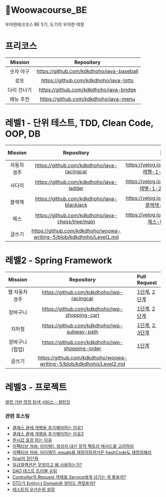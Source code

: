 # 🚀Woowacourse_BE

우아한테크코스 BE 5기, 도기의 우아한 여정

# 프리코스

| Mission |                Repository                 |
|:-------:|:-----------------------------------------:|
|  숫자 야구  | https://github.com/kdkdhoho/java-baseball |
|   로또    |  https://github.com/kdkdhoho/java-lotto   |
| 다리 건너기  |  https://github.com/kdkdhoho/java-bridge  |
|  메뉴 추천  |   https://github.com/kdkdhoho/java-menu   |

# 레벨1 - 단위 테스트, TDD, Clean Code, OOP, DB

| Mission |                             Repository                              |                      회고록                       | Pull Request                                                                                                                 |
|:-------:|:-------------------------------------------------------------------:|:----------------------------------------------:|:-----------------------------------------------------------------------------------------------------------------------------|
| 자동차 경주  |             https://github.com/kdkdhoho/java-racingcar              |  https://velog.io/@donghokim1998/레벨-1-1주차-회고록  | [1단계](https://github.com/woowacourse/java-racingcar/pull/506), [2단계](https://github.com/woowacourse/java-racingcar/pull/577) |
|   사다리   |               https://github.com/kdkdhoho/java-ladder               | https://velog.io/@donghokim1998/레벨-1-2-3주차-회고록 | [1단계](https://github.com/woowacourse/java-ladder/pull/57), [2단계](https://github.com/woowacourse/java-ladder/pull/179)        |
|   블랙잭   |             https://github.com/kdkdhoho/java-blackjack              |   https://velog.io/@donghokim1998/블랙잭-미션-회고록   | [1단계](https://github.com/woowacourse/java-blackjack/pull/475), [2단계](https://github.com/woowacourse/java-blackjack/pull/523) |
|   체스    |          https://github.com/kdkdhoho/java-chess/tree/main           |   https://velog.io/@donghokim1998/체스-미션-회고록    | [1, 2단계](https://github.com/woowacourse/java-chess/pull/512), [3, 4단계](https://github.com/woowacourse/java-chess/pull/551)   |
|   글쓰기   | https://github.com/kdkdhoho/woowa-writing-5/blob/kdkdhoho/Level1.md |                                                |                                                                                                                              |

# 레벨2 - Spring Framework

| Mission  |                             Repository                              | Pull Request                                                                                                                       |
|:--------:|:-------------------------------------------------------------------:|:-----------------------------------------------------------------------------------------------------------------------------------|
| 웹 자동차 경주 |              https://github.com/kdkdhoho/jwp-racingcar              | [1단계](https://github.com/woowacourse/jwp-racingcar/pull/27), [2단계](https://github.com/woowacourse/jwp-racingcar/pull/104)          |
|   장바구니   |            https://github.com/kdkdhoho/jwp-shopping-cart            | [1단계](https://github.com/woowacourse/jwp-shopping-cart/pull/197), [2단계](https://github.com/woowacourse/jwp-shopping-cart/pull/288) |
|   지하철    |             https://github.com/kdkdhoho/jwp-subway-path             | [1단계](https://github.com/woowacourse/jwp-subway-path/pull/84), [2, 3단계](https://github.com/woowacourse/jwp-subway-path/pull/175)   |
| 장바구니(협업) |           https://github.com/kdkdhoho/jwp-shopping-order            | [1단계](https://github.com/woowacourse/jwp-shopping-order/pull/82)                                                                   |
|   글쓰기    | https://github.com/kdkdhoho/woowa-writing-5/blob/kdkdhoho/Level2.md |                                                                                                                                    |

# 레벨3 - 프로젝트

[셀럽 기반 맛집 탐색 서비스 - 셀럽잇](https://github.com/woowacourse-teams/2023-celuveat.git)

### 관련 포스팅

- [클래스 끝에 개행을 추가해야하는 이유1](https://velog.io/@doondoony/posix-eol)
- [클래스 끝에 개행을 추가해야하는 이유2](https://seongwon.dev/Git/20220303-%ED%8C%8C%EC%9D%BC%EC%9D%98_%EB%A7%88%EC%A7%80%EB%A7%89_%EA%B0%9C%ED%96%89/)
- [원시값 포장 하는 이유](https://tecoble.techcourse.co.kr/post/2020-05-29-wrap-primitive-type/)
- [이펙티브 자바: 아이템1. 생성자 대신 정적 팩토리 메서드를 고려하라](https://sun-22.tistory.com/84)
- [이펙티브 자바: 아이템11. equals를 재정의하려거든 hashCode도 재정의해라](https://github.com/woowacourse-study/2022-effective-java/blob/main/03%EC%9E%A5/%EC%95%84%EC%9D%B4%ED%85%9C_11/equals%EB%A5%BC_%EC%9E%AC%EC%A0%95%EC%9D%98%ED%95%98%EB%A0%A4%EA%B1%B0%EB%93%A0_hashCode%EB%8F%84_%EC%9E%AC%EC%A0%95%EC%9D%98%ED%95%98%EB%9D%BC.md)
- [final의 장단점](https://velog.io/@donghokim1998/final-키워드의-장단점)
- [일급컬렉션은 무엇이고 왜 사용하는가?](https://prolog.techcourse.co.kr/studylogs/3150)
- [DAO 테스트 트러블 슈팅](https://prolog.techcourse.co.kr/studylogs/3198)
- [Controller의 Request 객체를 Service에게 넘기는 게 좋을까?](https://prolog.techcourse.co.kr/studylogs/3206)
- [DTO가 Entity나 Domain을 알아도 괜찮을까?](https://prolog.techcourse.co.kr/studylogs/3422)
- [테스트의 우선순위 설정](https://prolog.techcourse.co.kr/studylogs/3514)
